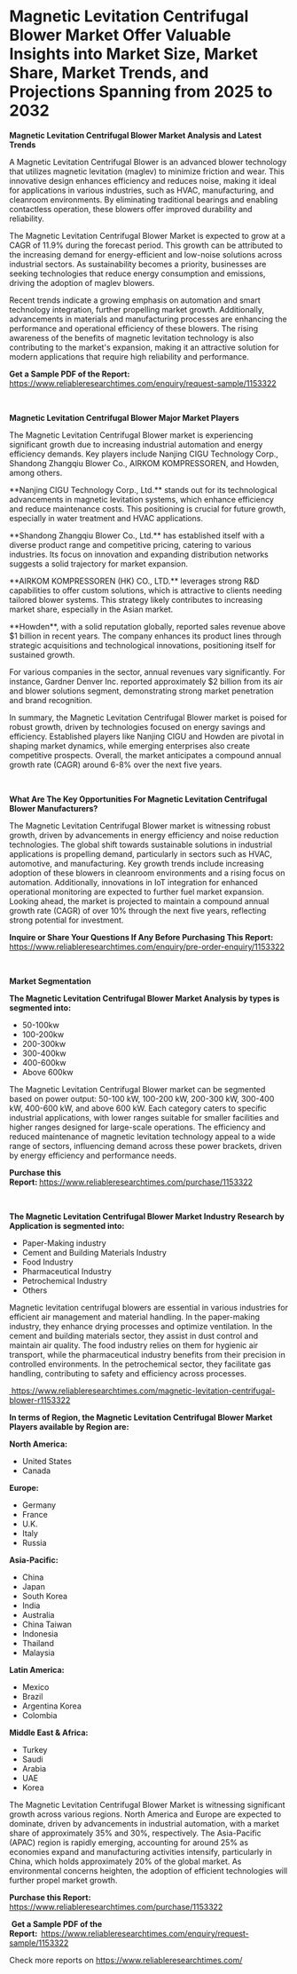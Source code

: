 <p><h1>Magnetic Levitation Centrifugal Blower Market Offer Valuable Insights into Market Size, Market Share, Market Trends, and Projections Spanning from 2025 to 2032</h1></p><p><strong>Magnetic Levitation Centrifugal Blower Market Analysis and Latest Trends</strong></p>
<p><p>A Magnetic Levitation Centrifugal Blower is an advanced blower technology that utilizes magnetic levitation (maglev) to minimize friction and wear. This innovative design enhances efficiency and reduces noise, making it ideal for applications in various industries, such as HVAC, manufacturing, and cleanroom environments. By eliminating traditional bearings and enabling contactless operation, these blowers offer improved durability and reliability.</p><p>The Magnetic Levitation Centrifugal Blower Market is expected to grow at a CAGR of 11.9% during the forecast period. This growth can be attributed to the increasing demand for energy-efficient and low-noise solutions across industrial sectors. As sustainability becomes a priority, businesses are seeking technologies that reduce energy consumption and emissions, driving the adoption of maglev blowers.</p><p>Recent trends indicate a growing emphasis on automation and smart technology integration, further propelling market growth. Additionally, advancements in materials and manufacturing processes are enhancing the performance and operational efficiency of these blowers. The rising awareness of the benefits of magnetic levitation technology is also contributing to the market's expansion, making it an attractive solution for modern applications that require high reliability and performance.</p></p>
<p><strong>Get a Sample PDF of the Report:&nbsp;</strong> <a href="https://www.reliableresearchtimes.com/enquiry/request-sample/1153322?utm_campaign=2887&utm_medium=2&utm_source=Github&utm_content=ia&utm_term=28022025&utm_id=magnetic-levitation-centrifugal-blower">https://www.reliableresearchtimes.com/enquiry/request-sample/1153322</a></p>
<p>&nbsp;</p>
<p><strong>Magnetic Levitation Centrifugal Blower Major Market Players</strong></p>
<p><p>The Magnetic Levitation Centrifugal Blower market is experiencing significant growth due to increasing industrial automation and energy efficiency demands. Key players include Nanjing CIGU Technology Corp., Shandong Zhangqiu Blower Co., AIRKOM KOMPRESSOREN, and Howden, among others.</p><p>**Nanjing CIGU Technology Corp., Ltd.** stands out for its technological advancements in magnetic levitation systems, which enhance efficiency and reduce maintenance costs. This positioning is crucial for future growth, especially in water treatment and HVAC applications.</p><p>**Shandong Zhangqiu Blower Co., Ltd.** has established itself with a diverse product range and competitive pricing, catering to various industries. Its focus on innovation and expanding distribution networks suggests a solid trajectory for market expansion. </p><p>**AIRKOM KOMPRESSOREN (HK) CO., LTD.** leverages strong R&D capabilities to offer custom solutions, which is attractive to clients needing tailored blower systems. This strategy likely contributes to increasing market share, especially in the Asian market.</p><p>**Howden**, with a solid reputation globally, reported sales revenue above $1 billion in recent years. The company enhances its product lines through strategic acquisitions and technological innovations, positioning itself for sustained growth.</p><p>For various companies in the sector, annual revenues vary significantly. For instance, Gardner Denver Inc. reported approximately $2 billion from its air and blower solutions segment, demonstrating strong market penetration and brand recognition.</p><p>In summary, the Magnetic Levitation Centrifugal Blower market is poised for robust growth, driven by technologies focused on energy savings and efficiency. Established players like Nanjing CIGU and Howden are pivotal in shaping market dynamics, while emerging enterprises also create competitive prospects. Overall, the market anticipates a compound annual growth rate (CAGR) around 6-8% over the next five years.</p></p>
<p>&nbsp;</p>
<p><strong>What Are The Key Opportunities For Magnetic Levitation Centrifugal Blower Manufacturers?</strong></p>
<p><p>The Magnetic Levitation Centrifugal Blower market is witnessing robust growth, driven by advancements in energy efficiency and noise reduction technologies. The global shift towards sustainable solutions in industrial applications is propelling demand, particularly in sectors such as HVAC, automotive, and manufacturing. Key growth trends include increasing adoption of these blowers in cleanroom environments and a rising focus on automation. Additionally, innovations in IoT integration for enhanced operational monitoring are expected to further fuel market expansion. Looking ahead, the market is projected to maintain a compound annual growth rate (CAGR) of over 10% through the next five years, reflecting strong potential for investment.</p></p>
<p><strong>Inquire or Share Your Questions If Any Before Purchasing This Report:</strong> <a href="https://www.reliableresearchtimes.com/enquiry/pre-order-enquiry/1153322?utm_campaign=2887&utm_medium=2&utm_source=Github&utm_content=ia&utm_term=28022025&utm_id=magnetic-levitation-centrifugal-blower">https://www.reliableresearchtimes.com/enquiry/pre-order-enquiry/1153322</a></p>
<p>&nbsp;</p>
<p><strong>Market Segmentation</strong></p>
<p><strong>The Magnetic Levitation Centrifugal Blower Market Analysis by types is segmented into:</strong></p>
<p><ul><li>50-100kw</li><li>100-200kw</li><li>200-300kw</li><li>300-400kw</li><li>400-600kw</li><li>Above 600kw</li></ul></p>
<p><p>The Magnetic Levitation Centrifugal Blower market can be segmented based on power output: 50-100 kW, 100-200 kW, 200-300 kW, 300-400 kW, 400-600 kW, and above 600 kW. Each category caters to specific industrial applications, with lower ranges suitable for smaller facilities and higher ranges designed for large-scale operations. The efficiency and reduced maintenance of magnetic levitation technology appeal to a wide range of sectors, influencing demand across these power brackets, driven by energy efficiency and performance needs.</p></p>
<p><strong>Purchase this Report:&nbsp;</strong><a href="https://www.reliableresearchtimes.com/purchase/1153322?utm_campaign=2887&utm_medium=2&utm_source=Github&utm_content=ia&utm_term=28022025&utm_id=magnetic-levitation-centrifugal-blower">https://www.reliableresearchtimes.com/purchase/1153322</a></p>
<p>&nbsp;</p>
<p><strong>The Magnetic Levitation Centrifugal Blower Market Industry Research by Application is segmented into:</strong></p>
<p><ul><li>Paper-Making industry</li><li>Cement and Building Materials Industry</li><li>Food Industry</li><li>Pharmaceutical Industry</li><li>Petrochemical Industry</li><li>Others</li></ul></p>
<p><p>Magnetic levitation centrifugal blowers are essential in various industries for efficient air management and material handling. In the paper-making industry, they enhance drying processes and optimize ventilation. In the cement and building materials sector, they assist in dust control and maintain air quality. The food industry relies on them for hygienic air transport, while the pharmaceutical industry benefits from their precision in controlled environments. In the petrochemical sector, they facilitate gas handling, contributing to safety and efficiency across processes.</p></p>
<p><a href="https://www.reliableresearchtimes.com/magnetic-levitation-centrifugal-blower-r1153322?utm_campaign=2887&utm_medium=2&utm_source=Github&utm_content=ia&utm_term=28022025&utm_id=magnetic-levitation-centrifugal-blower">&nbsp;https://www.reliableresearchtimes.com/magnetic-levitation-centrifugal-blower-r1153322</a></p>
<p><strong>In terms of Region, the Magnetic Levitation Centrifugal Blower Market Players available by Region are:</strong></p>
<p>
    <p> <strong> North America: </strong>
        <ul>
            <li>United States</li>
            <li>Canada</li>
        </ul>
        </p> 
    <p> <strong> Europe: </strong>
        <ul>
            <li>Germany</li>
            <li>France</li>
            <li>U.K.</li>
            <li>Italy</li>
            <li>Russia</li>
        </ul>
        </p> 
    <p> <strong> Asia-Pacific: </strong>
        <ul>
            <li>China</li>
            <li>Japan</li>
            <li>South Korea</li>
            <li>India</li>
            <li>Australia</li>
            <li>China Taiwan</li>
            <li>Indonesia</li>
            <li>Thailand</li>
            <li>Malaysia</li>
        </ul>
        </p> 
    <p> <strong> Latin America: </strong>
        <ul>
            <li>Mexico</li>
            <li>Brazil</li>
            <li>Argentina Korea</li>
            <li>Colombia</li>
        </ul>
        </p> 
    <p> <strong> Middle East & Africa: </strong>
        <ul>
            <li>Turkey</li>
            <li>Saudi</li>
            <li>Arabia</li>
            <li>UAE</li>
            <li>Korea</li>
        </ul>
    </p>
    </p>
<p><p>The Magnetic Levitation Centrifugal Blower Market is witnessing significant growth across various regions. North America and Europe are expected to dominate, driven by advancements in industrial automation, with a market share of approximately 35% and 30%, respectively. The Asia-Pacific (APAC) region is rapidly emerging, accounting for around 25% as economies expand and manufacturing activities intensify, particularly in China, which holds approximately 20% of the global market. As environmental concerns heighten, the adoption of efficient technologies will further propel market growth.</p></p>
<p><strong>Purchase this Report: </strong><a href="https://www.reliableresearchtimes.com/purchase/1153322?utm_campaign=2887&utm_medium=2&utm_source=Github&utm_content=ia&utm_term=28022025&utm_id=magnetic-levitation-centrifugal-blower">https://www.reliableresearchtimes.com/purchase/1153322</a></p>
<p>&nbsp;<strong>Get a Sample PDF of the Report:&nbsp;&nbsp;</strong><a href="https://www.reliableresearchtimes.com/enquiry/request-sample/1153322?utm_campaign=2887&utm_medium=2&utm_source=Github&utm_content=ia&utm_term=28022025&utm_id=magnetic-levitation-centrifugal-blower">https://www.reliableresearchtimes.com/enquiry/request-sample/1153322</a></p>
<p><strong></strong></p>
<p>Check more reports on <a href="https://www.reliableresearchtimes.com/?utm_campaign=2887&utm_medium=2&utm_source=Github&utm_content=ia&utm_term=28022025&utm_id=magnetic-levitation-centrifugal-blower">https://www.reliableresearchtimes.com/</a></p>